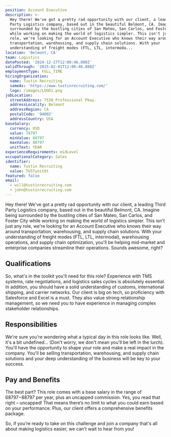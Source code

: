 ```yaml
---
position: Account Executive
description: >-
  Hey there! We've got a pretty rad opportunity with our client, a leading Third
  Party Logistics company, based out in the beautiful Belmont, CA. Imagine being
  surrounded by the bustling cities of San Mateo, San Carlos, and Foster City
  while working on making the world of logistics simpler. This isn't just any
  role, we're looking for an Account Executive who knows their way around
  transportation, warehousing, and supply chain solutions. With your
  understanding of freight modes (FTL, LTL, intermoda...
location: 'Belmont, CA'
team: Logistics
datePosted: '2024-12-27T12:00:46.880Z'
validThrough: '2025-02-01T12:00:46.880Z'
employmentType: FULL_TIME
hiringOrganization:
  name: Tustin Recruiting
  sameAs: 'https://www.tustinrecruiting.com/'
  logo: /images/LOGO1.png
jobLocation:
  streetAddress: 7530 Professional Pkwy.
  addressLocality: Belmont
  addressRegion: CA
  postalCode: '94002'
  addressCountry: USA
baseSalary:
  currency: USD
  value: 78797
  minValue: 68797
  maxValue: 88797
  unitText: YEAR
experienceRequirements: midLevel
occupationalCategory: Sales
identifier:
  name: Tustin Recruiting
  value: TUSTyoit6t
featured: false
email:
  - will@tustinrecruiting.com
  - john@tustinrecruiting.com
---
```




Hey there! We've got a pretty rad opportunity with our client, a leading Third Party Logistics company, based out in the beautiful Belmont, CA. Imagine being surrounded by the bustling cities of San Mateo, San Carlos, and Foster City while working on making the world of logistics simpler. This isn't just any role, we're looking for an Account Executive who knows their way around transportation, warehousing, and supply chain solutions. With your understanding of freight modes (FTL, LTL, intermodal), warehousing operations, and supply chain optimization, you'll be helping mid-market and enterprise companies streamline their operations. Sounds awesome, right?

## Qualifications

So, what's in the toolkit you'll need for this role? Experience with TMS systems, rate negotiations, and logistics sales cycles is absolutely essential. In addition, you should have a solid understanding of customs, international shipping, and carrier networks. Our client is big on tech, so proficiency with Salesforce and Excel is a must. They also value strong relationship management, so we need you to have experience in managing complex stakeholder relationships.

## Responsibilities

We're sure you're wondering what a typical day in this role looks like. Well, it's a bit undefined... (Don't worry, we don't mean you'll be left in the lurch). You'll have the opportunity to shape your role and make a real impact in the company. You'll be selling transportation, warehousing, and supply chain solutions and your deep understanding of the business will be key to your success. 

## Pay and Benefits

The best part? This role comes with a base salary in the range of $68797-$88797 per year, plus an uncapped commission. Yes, you read that right – uncapped! That means there’s no limit to what you could earn based on your performance. Plus, our client offers a comprehensive benefits package. 

So, if you’re ready to take on this challenge and join a company that's all about making logistics easier, we can't wait to hear from you!
